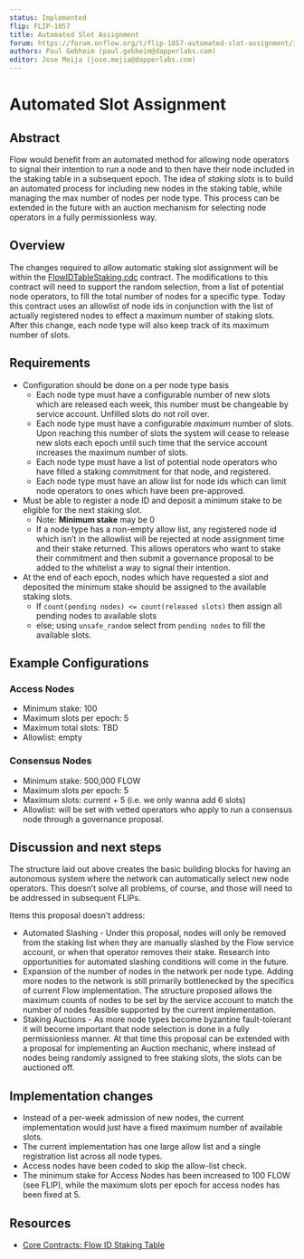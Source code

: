 ```yaml
---
status: Implemented
flip: FLIP-1057
title: Automated Slot Assignment
forum: https://forum.onflow.org/t/flip-1057-automated-slot-assignment/3447
authors: Paul Gebheim (paul.gebheim@dapperlabs.com)
editor: Jose Meija (jose.mejia@dapperlabs.com)
---
```


# Automated Slot Assignment

## Abstract

Flow would benefit from an automated method for allowing node operators to signal their intention to run a node and to then have their node included in the staking table in a subsequent epoch. The idea of *staking slots* is to build an automated process for including new nodes in the staking table, while managing the max number of nodes per node type. This process can be extended in the future with an auction mechanism for selecting node operators in a fully permissionless way.

## Overview

The changes required to allow automatic staking slot assignment will be within the [FlowIDTableStaking.cdc](https://github.com/onflow/flow-core-contracts/blob/master/contracts/FlowIDTableStaking.cdc#L788) contract. The modifications to this contract will need to support the random selection, from a list of potential node operators, to fill the total number of nodes for a specific type. Today this contract uses an allowlist of node ids in conjunction with the list of actually registered nodes to effect a maximum number of staking slots. After this change, each node type will also keep track of its maximum number of slots.

## Requirements

- Configuration should be done on a per node type basis
    - Each node type must have a configurable number of new slots which are released each week, this number must be changeable by service account. Unfilled slots do not roll over.
    - Each node type must have a configurable *maximum* number of slots. Upon reaching this number of slots the system will cease to release new slots each epoch until such time that the service account increases the maximum number of slots.
    - Each node type must have a list of potential node operators who have filled a staking commitment for that node, and registered.
    - Each node type must have an allow list for node ids which can limit node operators to ones which have been pre-approved.
- Must be able to register a node ID and deposit a minimum stake to be eligible for the next staking slot.
    - Note: **Minimum stake** may be 0
    - If a node type has a non-empty allow list, any registered node id which isn’t in the allowlist will be rejected at node assignment time and their stake returned. This allows operators who want to stake their commitment and then submit a governance proposal to be added to the whitelist a way to signal their intention.
- At the end of each epoch, nodes which have requested a slot and deposited the minimum stake should be assigned to the available staking slots.
    - If `count(pending nodes) <= count(released slots)` then assign all pending nodes to available slots
    - else; using `unsafe_random` select from `pending nodes` to fill the available slots.
        
        

## Example Configurations

### Access Nodes

- Minimum stake: 100
- Maximum slots per epoch: 5
- Maximum total slots: TBD
- Allowlist: empty

### Consensus Nodes

- Minimum stake: 500,000 FLOW
- Maximum slots per epoch: 5
- Maximum slots: current + 5 (i.e. we only wanna add 6 slots)
- Allowlist: will be set with vetted operators who apply to run a consensus node through a governance proposal.

## Discussion and next steps

The structure laid out above creates the basic building blocks for having an autonomous system where the network can automatically select new node operators. This doesn’t solve all problems, of course, and those will need to be addressed in subsequent FLIPs.

Items this proposal doesn’t address:

- Automated Slashing - Under this proposal, nodes will only be removed from the staking list when they are manually slashed by the Flow service account, or when that operator removes their stake. Research into opportunities for automated slashing conditions will come in the future.
- Expansion of the number of nodes in the network per node type. Adding more nodes to the network is still primarily bottlenecked by the specifics of current Flow implementation. The structure proposed allows the maximum counts of nodes to be set by the service account to match the number of nodes feasible supported by the current implementation.
- Staking Auctions - As more node types become byzantine fault-tolerant it will become important that node selection is done in a fully permissionless manner. At that time this proposal can be extended with a proposal for implementing an Auction mechanic, where instead of nodes being randomly assigned to free staking slots, the slots can be auctioned off.

## Implementation changes

- Instead of a per-week admission of new nodes, the current implementation would just have a fixed maximum number of available slots.
- The current implementation has one large allow list and a single registration list across all node types.
- Access nodes have been coded to skip the allow-list check.
- The minimum stake for Access Nodes has been increased to 100 FLOW (see FLIP), while the maximum slots per epoch for access nodes has been fixed at 5.

## **Resources**

- [Core Contracts: Flow ID Staking Table](https://github.com/onflow/flow-core-contracts/blob/master/contracts/FlowIDTableStaking.cdc)
